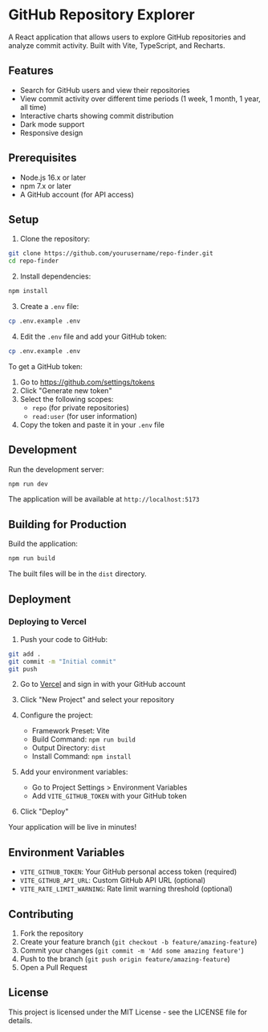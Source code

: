 # GitHub Repository Explorer

A React application that allows users to explore GitHub repositories and analyze commit activity. Built with Vite, TypeScript, and Recharts.

## Features

- Search for GitHub users and view their repositories
- View commit activity over different time periods (1 week, 1 month, 1 year, all time)
- Interactive charts showing commit distribution
- Dark mode support
- Responsive design

## Prerequisites

- Node.js 16.x or later
- npm 7.x or later
- A GitHub account (for API access)

## Setup

1. Clone the repository:
```bash
git clone https://github.com/yourusername/repo-finder.git
cd repo-finder
```

2. Install dependencies:
```bash
npm install
```

3. Create a `.env` file:
```bash
cp .env.example .env
```

4. Edit the `.env` file and add your GitHub token:
```bash
cp .env.example .env
```

To get a GitHub token:
1. Go to https://github.com/settings/tokens
2. Click "Generate new token"
3. Select the following scopes:
   - `repo` (for private repositories)
   - `read:user` (for user information)
4. Copy the token and paste it in your `.env` file

## Development

Run the development server:
```bash
npm run dev
```

The application will be available at `http://localhost:5173`

## Building for Production

Build the application:
```bash
npm run build
```

The built files will be in the `dist` directory.

## Deployment

### Deploying to Vercel

1. Push your code to GitHub:
```bash
git add .
git commit -m "Initial commit"
git push
```

2. Go to [Vercel](https://vercel.com) and sign in with your GitHub account

3. Click "New Project" and select your repository

4. Configure the project:
   - Framework Preset: Vite
   - Build Command: `npm run build`
   - Output Directory: `dist`
   - Install Command: `npm install`

5. Add your environment variables:
   - Go to Project Settings > Environment Variables
   - Add `VITE_GITHUB_TOKEN` with your GitHub token

6. Click "Deploy"

Your application will be live in minutes!

## Environment Variables

- `VITE_GITHUB_TOKEN`: Your GitHub personal access token (required)
- `VITE_GITHUB_API_URL`: Custom GitHub API URL (optional)
- `VITE_RATE_LIMIT_WARNING`: Rate limit warning threshold (optional)

## Contributing

1. Fork the repository
2. Create your feature branch (`git checkout -b feature/amazing-feature`)
3. Commit your changes (`git commit -m 'Add some amazing feature'`)
4. Push to the branch (`git push origin feature/amazing-feature`)
5. Open a Pull Request

## License

This project is licensed under the MIT License - see the LICENSE file for details.
